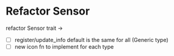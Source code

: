 # Refactor Sensor

refactor Sensor trait ->
 - [ ] register/update_info default is the same for all (Generic type)
 - [ ] new icon fn to implement for each type
